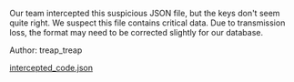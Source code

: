 Our team intercepted this suspicious JSON file, but the keys don't seem quite right. We suspect this file contains critical data. Due to transmission loss, the format may need to be corrected slightly for our database.

Author: treap_treap

[intercepted_code.json](https://umbccd.io/files/a16b26a23587f82dea241f6a1927710f/intercepted_code.json?token=eyJ1c2VyX2lkIjoxMjg1LCJ0ZWFtX2lkIjo3MzgsImZpbGVfaWQiOjI4fQ.YJassg.sGrCyx9JMBxZKoQtK_YtjKXpTP4)
